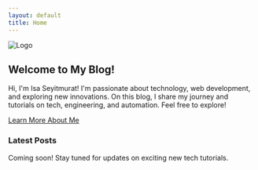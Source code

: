 ```yaml
---
layout: default
title: Home
---
```


<!-- Hero Section -->
<section class="hero">
  <div class="hero-content">
    <img src="https://your-image-url.com/logo.png" alt="Logo" class="hero-logo">
    <h2>Welcome to My Blog!</h2>
    <p>Hi, I'm Isa Seyitmurat! I'm passionate about technology, web development, and exploring new innovations. On this blog, I share my journey and tutorials on tech, engineering, and automation. Feel free to explore!</p>
    <a href="#about" class="cta-btn">Learn More About Me</a>
  </div>
</section>

<!-- Latest Post Section (Optional) -->
<section class="latest-posts">
  <h3>Latest Posts</h3>
  <p>Coming soon! Stay tuned for updates on exciting new tech tutorials.</p>
</section>
